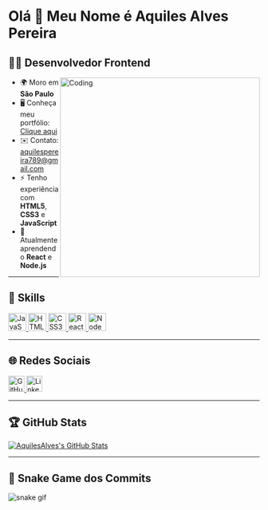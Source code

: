 # Olá 👋 Meu Nome é Aquiles Alves Pereira

## 👨‍💻 Desenvolvedor Frontend

<img align="right" alt="Coding" width="400" src="https://user-images.githubusercontent.com/74038190/212750155-3ceddfbd-19d3-40a3-87af-8d329c8323c4.gif" />

- 🌍 Moro em **São Paulo**
- 🖥️ Conheça meu portfólio: [Clique aqui](http://portfolio1-five-sandy.vercel.app/)
- ✉️ Contato: [aquilespereira789@gmail.com](mailto:aquilespereira789@gmail.com)
- ⚡ Tenho experiência com **HTML5**, **CSS3** e **JavaScript**
- 🧠 Atualmente aprendendo **React** e **Node.js**

---

## 🚀 Skills

<p align="left">
  <a href="https://developer.mozilla.org/en-US/docs/Web/JavaScript" target="_blank">
    <img src="https://raw.githubusercontent.com/danielcranney/readme-generator/main/public/icons/skills/javascript-colored.svg" width="36" height="36" alt="JavaScript" />
  </a>
  <a href="https://developer.mozilla.org/en-US/docs/Glossary/HTML5" target="_blank">
    <img src="https://raw.githubusercontent.com/danielcranney/readme-generator/main/public/icons/skills/html5-colored.svg" width="36" height="36" alt="HTML5" />
  </a>
  <a href="https://www.w3.org/TR/CSS/#css" target="_blank">
    <img src="https://raw.githubusercontent.com/danielcranney/readme-generator/main/public/icons/skills/css3-colored.svg" width="36" height="36" alt="CSS3" />
  </a>
  <a href="https://reactjs.org/" target="_blank">
    <img src="https://raw.githubusercontent.com/danielcranney/readme-generator/main/public/icons/skills/react-colored.svg" width="36" height="36" alt="React" />
  </a>
  <a href="https://nodejs.org/en/" target="_blank">
    <img src="https://raw.githubusercontent.com/danielcranney/readme-generator/main/public/icons/skills/nodejs-colored.svg" width="36" height="36" alt="NodeJS" />
  </a>
</p>

---

## 🌐 Redes Sociais

<p align="left">
  <a href="https://www.github.com/AquilesAlves" target="_blank">
    <img src="https://raw.githubusercontent.com/danielcranney/readme-generator/main/public/icons/socials/github.svg" width="32" height="32" alt="GitHub" />
  </a>
  <a href="https://www.linkedin.com/in/aquiles-alves-296676284" target="_blank">
    <img src="https://raw.githubusercontent.com/danielcranney/readme-generator/main/public/icons/socials/linkedin.svg" width="32" height="32" alt="LinkedIn" />
  </a>
</p>

---

## 🏆 GitHub Stats

<a href="http://www.github.com/AquilesAlves">
  <img src="https://github-readme-stats.vercel.app/api?username=AquilesAlves&show_icons=true&count_private=true&title_color=ef4444&text_color=ffffff&icon_color=ef4444&bg_color=1c1917&hide_border=true" alt="AquilesAlves's GitHub Stats" />
</a>

---

## 🐍 Snake Game dos Commits

![snake gif](https://github.com/AquilesAlves/AquilesAlves/blob/output/github-contribution-grid-snake.svg)
